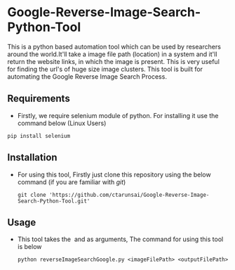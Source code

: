 # Google-Reverse-Image-Search-Python-Tool

This is a python based automation tool which can be used by researchers around the world.It'll take a image file path (location) in a system and it'll return the website links, in which the image is present.
This is very useful for finding the url's of huge size image clusters. This tool is built for automating the Google Reverse Image Search Process.

## Requirements
  - Firstly, we require selenium module of python. For installing it use the command below (Linux Users)
  ```
  pip install selenium
  ```
## Installation
  - For using this tool, Firstly just clone this repository using the below command (if you are familiar with *git*)
    ```
    git clone 'https://github.com/ctarunsai/Google-Reverse-Image-Search-Python-Tool.git'
    ```
## Usage
  - This tool takes the <image file path> and <output file path> as arguments, The command for using this tool is below
    ```
    python reverseImageSearchGoogle.py <imageFilePath> <outputFilePath>
    ```
  
    

